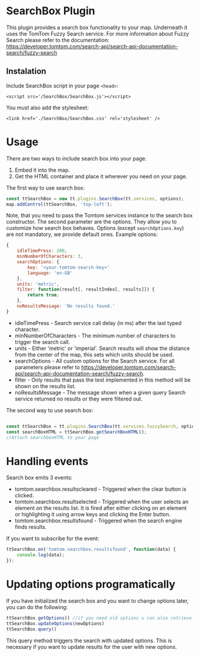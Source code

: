 # SearchBox Plugin
This plugin provides a search box functionality to your map. Underneath it uses the TomTom Fuzzy Search service. For more information about
Fuzzy Search please refer to the documentation: https://developer.tomtom.com/search-api/search-api-documentation-search/fuzzy-search

## Instalation
Include SearchBox script in your page `<head>`:
```
<script src='/SearchBox/SearchBox.js'></script>
```
You must also add the stylesheet:
```
<link href='./SearchBox/SearchBox.css' rel='stylesheet' />
```

# Usage
There are two ways to include search box into your page.
1. Embed it into the map.
2. Get the HTML container and place it wherever you need on your page.

The first way to use search box:
```js
const ttSearchBox = new tt.plugins.SearchBox(tt.services, options);
map.addControl(ttSearchBox, 'top-left');
```
Note, that you need to pass the Tomtom services instance to the search box constructor. The second parameter are the options. They allow you to customize how search box behaves. Options (except `searchOptions.key`) are not mandatory, we provide default ones.
Example options:
```js
{
    idleTimePress: 200,
    minNumberOfCharacters: 3,
    searchOptions: {
        key: '<your-tomtom-search-key>'
        language: 'en-GB'
    },
    units: 'metric',
    filter: function(result[, resultIndex[, results]]) {
        return true;
    },
    noResultsMessage: 'No results found.'
}
```
- idleTimePress - Search service call delay (in ms) after the last typed character.
- minNumberOfCharacters - The minimum number of characters to trigger the search call.
- units - Either 'metric' or 'imperial'. Search results will show the distance from the center of the map, this sets which units should be used.
- searchOptions - All custom options for the Search service. For all parameters please refer to https://developer.tomtom.com/search-api/search-api-documentation-search/fuzzy-search.
- filter - Only results that pass the test implemented in this method will be shown on the results list.
- noResultsMessage - The message shown when a given query Search service returned no results or they were filtered out.

The second way to use search box:
```js

const ttSearchBox = tt.plugins.SearchBox(tt.services.fuzzySearch, options);
const searchBoxHTML = ttSearchBox.getSearchBoxHTML();
//Attach searchboxHTML to your page
```

# Handling events
Search box emits 3 events:
- tomtom.searchbox.resultscleared - Triggered when the clear button is clicked.
- tomtom.searchbox.resultselected - Triggered when the user selects an element on the results list. It is fired after either
clicking on an element or highlighting it using arrow keys and clicking the Enter button.
- tomtom.searchbox.resultsfound - Triggered when the search engine finds results.

If you want to subscribe for the event:
```js
ttSearchBox.on('tomtom.searchbox.resultsfound', function(data) {
    console.log(data);
});
```

# Updating options programatically
If you have initialized the search box and you want to change options later, you can do the following:
```js
ttSearchBox.getOptions() //if you need old options u can also retrieve them
ttSearchBox.updateOptions(newOptions)
ttSearchBox.query()
```
This query method triggers the search with updated options. This is necessary if you want to update results for the user with new options.
